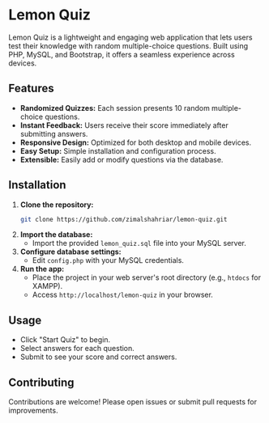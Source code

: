 # Lemon Quiz

Lemon Quiz is a lightweight and engaging web application that lets users test their knowledge with random multiple-choice questions. Built using PHP, MySQL, and Bootstrap, it offers a seamless experience across devices.

## Features

- **Randomized Quizzes:** Each session presents 10 random multiple-choice questions.
- **Instant Feedback:** Users receive their score immediately after submitting answers.
- **Responsive Design:** Optimized for both desktop and mobile devices.
- **Easy Setup:** Simple installation and configuration process.
- **Extensible:** Easily add or modify questions via the database.

## Installation

1. **Clone the repository:**
    ```bash
    git clone https://github.com/zimalshahriar/lemon-quiz.git
    ```
2. **Import the database:**
    - Import the provided `lemon_quiz.sql` file into your MySQL server.
3. **Configure database settings:**
    - Edit `config.php` with your MySQL credentials.
4. **Run the app:**
    - Place the project in your web server's root directory (e.g., `htdocs` for XAMPP).
    - Access `http://localhost/lemon-quiz` in your browser.

## Usage

- Click "Start Quiz" to begin.
- Select answers for each question.
- Submit to see your score and correct answers.

## Contributing

Contributions are welcome! Please open issues or submit pull requests for improvements.

